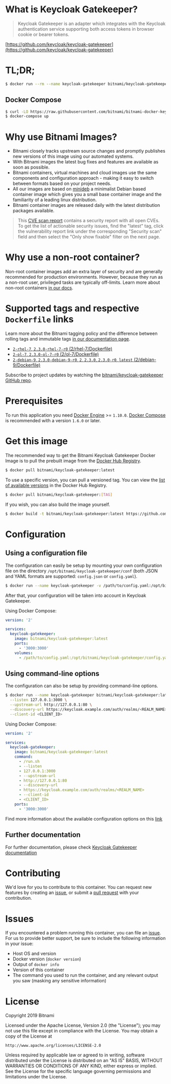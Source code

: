 # What is Keycloak Gatekeeper?

> Keycloak Gatekeeper is an adapter which integrates with the Keycloak authentication service supporting both access tokens in browser cookie or bearer tokens.

[https://github.com/keycloak/keycloak-gatekeeper](https://github.com/keycloak/keycloak-gatekeeper)

# TL;DR;

```bash
$ docker run --rm --name keycloak-gatekeeper bitnami/keycloak-gatekeeper:2 keycloak-proxy --help
```

## Docker Compose

```bash
$ curl -LO https://raw.githubusercontent.com/bitnami/bitnami-docker-keycloak-gatekeeper/master/docker-compose.yml
$ docker-compose up
```

# Why use Bitnami Images?

* Bitnami closely tracks upstream source changes and promptly publishes new versions of this image using our automated systems.
* With Bitnami images the latest bug fixes and features are available as soon as possible.
* Bitnami containers, virtual machines and cloud images use the same components and configuration approach - making it easy to switch between formats based on your project needs.
* All our images are based on [minideb](https://github.com/bitnami/minideb) a minimalist Debian based container image which gives you a small base container image and the familiarity of a leading linux distribution.
* Bitnami container images are released daily with the latest distribution packages available.

> This [CVE scan report](https://quay.io/repository/bitnami/keycloak-gatekeeper?tab=tags) contains a security report with all open CVEs. To get the list of actionable security issues, find the "latest" tag, click the vulnerability report link under the corresponding "Security scan" field and then select the "Only show fixable" filter on the next page.

# Why use a non-root container?

Non-root container images add an extra layer of security and are generally recommended for production environments. However, because they run as a non-root user, privileged tasks are typically off-limits. Learn more about non-root containers [in our docs](https://docs.bitnami.com/containers/how-to/work-with-non-root-containers/).

# Supported tags and respective `Dockerfile` links

Learn more about the Bitnami tagging policy and the difference between rolling tags and immutable tags [in our documentation page](https://docs.bitnami.com/containers/how-to/understand-rolling-tags-containers/).


* [`2-rhel-7`, `2.3.0-rhel-7-r0` (2/rhel-7/Dockerfile)](https://github.com/bitnami/bitnami-docker-keycloak-gatekeeper/blob/2.3.0-rhel-7-r0/2/rhel-7/Dockerfile)
* [`2-ol-7`, `2.3.0-ol-7-r0` (2/ol-7/Dockerfile)](https://github.com/bitnami/bitnami-docker-keycloak-gatekeeper/blob/2.3.0-ol-7-r0/2/ol-7/Dockerfile)
* [`2-debian-9`, `2.3.0-debian-9-r0`, `2`, `2.3.0`, `2.3.0-r0`, `latest` (2/debian-9/Dockerfile)](https://github.com/bitnami/bitnami-docker-keycloak-gatekeeper/blob/2.3.0-debian-9-r0/2/debian-9/Dockerfile)

Subscribe to project updates by watching the [bitnami/keycloak-gatekeeper GitHub repo](https://github.com/bitnami/bitnami-docker-keycloak-gatekeeper).

# Prerequisites

To run this application you need [Docker Engine](https://www.docker.com/products/docker-engine) >= `1.10.0`. [Docker Compose](https://www.docker.com/products/docker-compose) is recommended with a version `1.6.0` or later.

# Get this image

The recommended way to get the Bitnami Keycloak Gatekeeper Docker Image is to pull the prebuilt image from the [Docker Hub Registry](https://hub.docker.com/r/bitnami/keycloak-gatekeeper).

```bash
$ docker pull bitnami/keycloak-gatekeeper:latest
```

To use a specific version, you can pull a versioned tag. You can view the
[list of available versions](https://hub.docker.com/r/bitnami/keycloak-gatekeeper/tags/)
in the Docker Hub Registry.

```bash
$ docker pull bitnami/keycloak-gatekeeper:[TAG]
```

If you wish, you can also build the image yourself.

```bash
$ docker build -t bitnami/keycloak-gatekeeper:latest https://github.com/bitnami/bitnami-docker-keycloak-gatekeeper.git
```

# Configuration

## Using a configuration file

The configuration can easily be setup by mounting your own configuration file on the directory `/opt/bitnami/keycloak-gatekeeper/conf` (both JSON and YAML formats are supported: `config.json` or `config.yaml`).

```bash
$ docker run --name keycloak-gatekeeper -v /path/to/config.yaml:/opt/bitnami/keycloak-gatekeeper/config.yaml bitnami/keycloak-gatekeeper:latest
```

After that, your configuration will be taken into account in Keycloak Gatekeeper.

Using Docker Compose:

```yaml
version: '2'

services:
  keycloak-gatekeeper:
    image: bitnami/keycloak-gatekeeper:latest
    ports:
      - '3000:3000'
    volumes:
      - /path/to/config.yaml:/opt/bitnami/keycloak-gatekeeper/config.yaml
```

## Using command-line options

The configuration can also be setup by providing command-line options.

```bash
$ docker run --name keycloak-gatekeeper bitnami/keycloak-gatekeeper:latest /run.sh \
  --listen 127.0.0.1:3000 \
  --upstream-url http://127.0.0.1:80 \
  --discovery-url https://keycloak.example.com/auth/realms/<REALM_NAME> \
  --client-id <CLIENT_ID>
```

Using Docker Compose:

```yaml
version: '2'

services:
  keycloak-gatekeeper:
    image: bitnami/keycloak-gatekeeper:latest
    command:
      - /run.sh
      - --listen
      - 127.0.0.1:3000
      - --upstream-url
      - http://127.0.0.1:80
      - --discovery-url
      - https://keycloak.example.com/auth/realms/<REALM_NAME>
      - --client-id
      - <CLIENT_ID>
    ports:
      - '3000:3000'
```

Find more information about the available configuration options on this [link](https://www.keycloak.org/docs/latest/securing_apps/index.html#configuration-options)

## Further documentation

For further documentation, please check [Keycloak Gatekeeper documentation](https://www.keycloak.org/docs/latest/securing_apps/index.html#_keycloak_generic_adapter)

# Contributing

We'd love for you to contribute to this container. You can request new features by creating an [issue](https://github.com/bitnami/bitnami-docker-keycloak-gatekeeper/issues), or submit a [pull request](https://github.com/bitnami/bitnami-docker-keycloak-gatekeeper/pulls) with your contribution.

# Issues

If you encountered a problem running this container, you can file an [issue](https://github.com/bitnami/bitnami-docker-keycloak-gatekeeper/issues). For us to provide better support, be sure to include the following information in your issue:

- Host OS and version
- Docker version (`docker version`)
- Output of `docker info`
- Version of this container
- The command you used to run the container, and any relevant output you saw (masking any sensitive information)

# License

Copyright 2019 Bitnami

Licensed under the Apache License, Version 2.0 (the "License");
you may not use this file except in compliance with the License.
You may obtain a copy of the License at

    http://www.apache.org/licenses/LICENSE-2.0

Unless required by applicable law or agreed to in writing, software
distributed under the License is distributed on an "AS IS" BASIS,
WITHOUT WARRANTIES OR CONDITIONS OF ANY KIND, either express or implied.
See the License for the specific language governing permissions and
limitations under the License.
